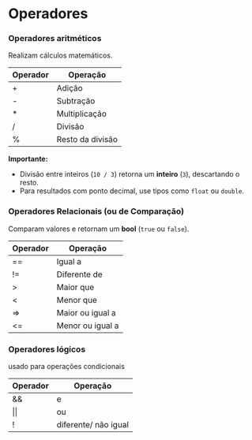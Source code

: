 # Operadores



### Operadores aritméticos

Realizam cálculos matemáticos.



| Operador | Operação         |
| -------- | ---------------- |
| +        | Adição           |
| -        | Subtração        |
| \*       | Multiplicação    |
| /        | Divisão          |
| %        | Resto da divisão |

**Importante:**

* Divisão entre inteiros (`10 / 3`) retorna um **inteiro** (`3`), descartando o resto.
* Para resultados com ponto decimal, use tipos como `float` ou `double`.





### Operadores Relacionais (ou de Comparação)

Comparam valores e retornam um **bool** (`true` ou `false`).



| Operador | Operação         |
| -------- | ---------------- |
| ==       | Igual a          |
| !=       | Diferente de     |
| >        | Maior que        |
| <        | Menor que        |
| =>       | Maior ou igual a |
| <=       | Menor ou igual a |





### Operadores lógicos

usado para operações condicionais



| Operador | Operação             |
| -------- | -------------------- |
| &&       | e                    |
| \|\|     | ou                   |
| !        | diferente/ não igual |
